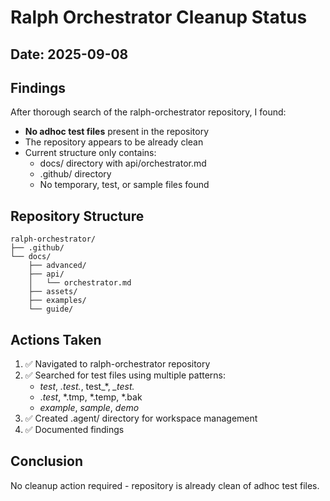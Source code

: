 # Ralph Orchestrator Cleanup Status

## Date: 2025-09-08

## Findings
After thorough search of the ralph-orchestrator repository, I found:
- **No adhoc test files** present in the repository
- The repository appears to be already clean
- Current structure only contains:
  - docs/ directory with api/orchestrator.md
  - .github/ directory 
  - No temporary, test, or sample files found

## Repository Structure
```
ralph-orchestrator/
├── .github/
└── docs/
    ├── advanced/
    ├── api/
    │   └── orchestrator.md
    ├── assets/
    ├── examples/
    └── guide/
```

## Actions Taken
1. ✅ Navigated to ralph-orchestrator repository
2. ✅ Searched for test files using multiple patterns:
   - *test*, *.test.*, test_*, *_test.*
   - .*test*, *.tmp, *.temp, *.bak
   - *example*, *sample*, *demo*
3. ✅ Created .agent/ directory for workspace management
4. ✅ Documented findings

## Conclusion
No cleanup action required - repository is already clean of adhoc test files.